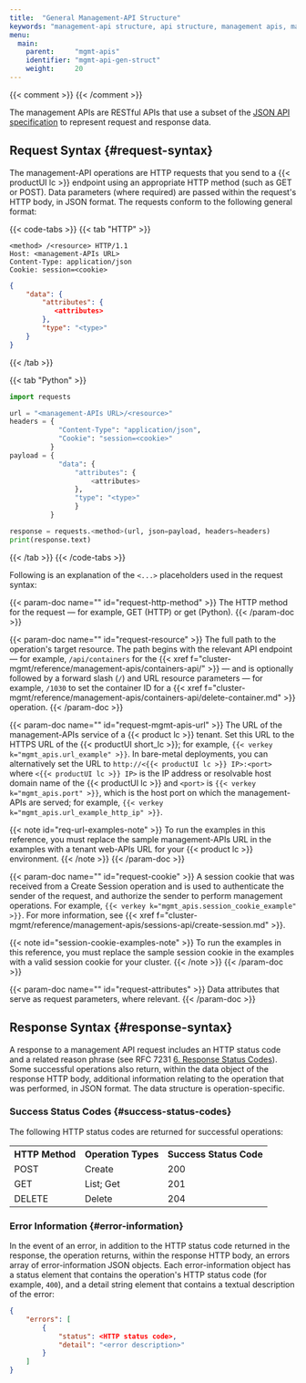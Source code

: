```yaml
---
title:  "General Management-API Structure"
keywords: "management-api structure, api structure, management apis, management, api reference, REST, RESTful, http, http requests, http headers, request header, request parameters, http responses, http operations, host, management-api operations, request url, url resource parameters, json, json apis, json api specification, json parameters, json elements, python, api endpoints, dashboard, dashboard endpoint, dashboard ip, host, ports, dashboard port, security, cookies, session cookies, authentication, http authentication, errors, http status, http status codes, debugging, containers management api, Delete Container, sessions management api, Create Session, data attributes, http POST, POST method, POST, http PUT, PUT method, PUT, http DELETE, DELETE method, DELETE"
menu:
  main:
    parent:     "mgmt-apis"
    identifier: "mgmt-api-gen-struct"
    weight:     20
---
```

{{< comment >}}<!-- [IntInfo] (sharonl) See [c-k8s-mgmt-api-url],
  [c-k8s-mgmt-api-http-ip-addr-only], and [c-mgmt-api-url-not-in-ui] in
  data/vars/product.toml. -->
{{< /comment >}}

The management APIs are RESTful APIs that use a subset of the [JSON API specification](http://jsonapi.org/) to represent request and response data.

<!-- //////////////////////////////////////// -->
## Request Syntax {#request-syntax}

The management-API operations are HTTP requests that you send to a {{< productUI lc >}} endpoint using an appropriate HTTP method (such as <api>GET</api> or <api>POST</api>).
Data parameters (where required) are passed within the request's HTTP body, in JSON format.
The requests conform to the following general format:

{{< code-tabs >}}
  {{< tab "HTTP" >}}
```
<method> /<resource> HTTP/1.1
Host: <management-APIs URL>
Content-Type: application/json
Cookie: session=<cookie>
```

```json
{
    "data": {
        "attributes": {
           <attributes>
        },
        "type": "<type>"
    }
}
```
  {{< /tab >}}

  {{< tab "Python" >}}
```python
import requests

url = "<management-APIs URL>/<resource>"
headers = {
            "Content-Type": "application/json",
            "Cookie": "session=<cookie>"
          }
payload = {
            "data": {
                "attributes": {
                    <attributes>
                },
                "type": "<type>"
                }
          }

response = requests.<method>(url, json=payload, headers=headers)
print(response.text)

```
  {{< /tab >}}
{{< /code-tabs >}}

Following is an explanation of the `<...>` placeholders used in the request syntax:

<dl>
  {{< param-doc name="<method>" id="request-http-method" >}}
  The HTTP method for the request &mdash; for example, <api>GET</api> (HTTP) or <api>get</api> (Python).
  {{< /param-doc >}}

  {{< param-doc name="<resource>" id="request-resource" >}}
  The full path to the operation's target resource.
  The path begins with the relevant API endpoint &mdash; for example, `/api/containers` for the {{< xref f="cluster-mgmt/reference/management-apis/containers-api/" >}} &mdash; and is optionally followed by a forward slash (`/`) and URL resource parameters &mdash; for example, `/1030` to set the container ID for a <api>{{< xref f="cluster-mgmt/reference/management-apis/containers-api/delete-container.md" >}}</api> operation.
  {{< /param-doc >}}

  {{< param-doc name="<management-APIs URL>" id="request-mgmt-apis-url" >}}
  The URL of the management-APIs service of a {{< product lc >}} tenant.
  Set this URL to the HTTPS URL of the {{< productUI short_lc >}}; for example, `{{< verkey k="mgmt_apis.url_example" >}}`.
  In bare-metal deployments, you can alternatively set the URL to `http://<{{< productUI lc >}} IP>:<port>` where `<{{< productUI lc >}} IP>` is the IP address or resolvable host domain name of the {{< productUI lc >}} and `<port>` is  `{{< verkey k="mgmt_apis.port" >}}`, which is the host port on which the management-APIs are served; for example, `{{< verkey k="mgmt_apis.url_example_http_ip" >}}`.

  {{< note id="req-url-examples-note" >}}
  To run the examples in this reference, you must replace the sample management-APIs URL in the examples with a tenant web-APIs URL for your {{< product lc >}} environment.
  {{< /note >}}
  {{< /param-doc >}}

  {{< param-doc name="<cookie>" id="request-cookie" >}}
  A session cookie that was received from a <api>Create Session</api> operation and is used to authenticate the sender of the request, and authorize the sender to perform management operations.
  For example, `{{< verkey k="mgmt_apis.session_cookie_example" >}}`.
  For more information, see <api>{{< xref f="cluster-mgmt/reference/management-apis/sessions-api/create-session.md" >}}</api>.

  {{< note id="session-cookie-examples-note" >}}
  To run the examples in this reference, you must replace the sample session cookie in the examples with a valid session cookie for your cluster.
  {{< /note >}}
  {{< /param-doc >}}

  {{< param-doc name="<attributes>" id="request-attributes" >}}
  Data attributes that serve as request parameters, where relevant.
  {{< /param-doc >}}
</dl>

<!-- //////////////////////////////////////// -->
## Response Syntax {#response-syntax}

A response to a management API request includes an HTTP status code and a related reason phrase (see RFC 7231 [6. Response Status Codes](https://tools.ietf.org/html/rfc7231#page-47)).
Some successful operations also return, within the <jsonkey>data</jsonkey> object of the response HTTP body, additional information relating to the operation that was performed, in JSON format.
The data structure is operation-specific.

<!-- ======================================== -->
### Success Status Codes {#success-status-codes}

The following HTTP status codes are returned for successful operations:

<table style="width:100%">
<tr text-align="left">
  <th style="font-weight:bold;">HTTP Method</th>
  <th style="font-weight:bold;">Operation Types</th>
  <th style="font-weight:bold;">Success Status Code</th>
</tr>
<tr>
  <td><api>POST</api></td>
  <td>Create</td>
  <td>200</td>
</tr>
<tr>
  <td><api>GET</api></td>
  <td>List; Get</td>
  <td>201</td>
</tr>
<tr>
  <td><api>DELETE</api></td>
  <td>Delete</td>
  <td>204</td>
</tr>
</table>

<!-- ======================================== -->
### Error Information {#error-information}

In the event of an error, in addition to the HTTP status code returned in the response, the operation returns, within the response HTTP body, an <paramname>errors</paramname> array of error-information JSON objects.
Each error-information object has a <jsonkey>status</jsonkey> element that contains the operation's HTTP status code (for example, `400`), and a <jsonkey>detail</jsonkey> string element that contains a textual description of the error:

```json
{
    "errors": [
        {
            "status": <HTTP status code>,
            "detail": "<error description>"
        }
    ]
} 
```

